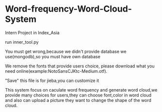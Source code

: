 # Word-frequency-Word-Cloud-System
Intern Project in Index_Asia

run inner_tool.py

You must get wrong,because we didn't provide database we use(mongodb),so you must have own database

We remove the fonts that provide users choice, please download what you need online(example:NotoSansCJKtc-Medium.otf).

"Save" this file is for jieba,you can customize it




This system focus on caculate word frequency and generate word cloud,we provide many choices for users,they can choose font,color in word cloud and also can upload a picture they want to change the shape of the word cloud.

